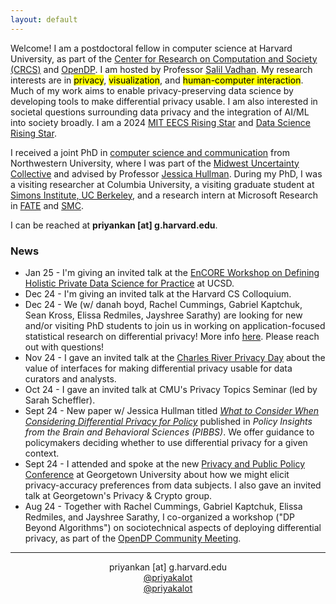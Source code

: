 ```yaml
---
layout: default
---
```

Welcome! I am a postdoctoral fellow in computer science at Harvard University, as part of the <a href="https://crcs.seas.harvard.edu/" target="_blank">Center for Research on Computation and Society (CRCS)</a> and <a href="https://opendp.org/" target="_blank">OpenDP</a>. I am hosted by Professor <a href="https://salil.seas.harvard.edu/" target="_blank">Salil Vadhan</a>. My research interests are in <mark>privacy</mark>, <mark>visualization</mark>, and <mark>human-computer interaction</mark>. Much of my work aims to enable privacy-preserving data science by developing tools to make differential privacy usable. I am also interested in societal questions surrounding data privacy and the integration of AI/ML into society broadly. I am a 2024 <a href="https://risingstars-eecs.mit.edu/" target="_blank">MIT EECS Rising Star</a> and <a href="https://datascience.ucsd.edu/rising-stars-in-data-science/" target="_blank">Data Science Rising Star</a>. 

I received a joint PhD in <a href="https://tsb.northwestern.edu/" target="_blank">computer science and communication</a> from Northwestern University, where I was part of the <a href="https://mucollective.northwestern.edu/" target="_blank">Midwest Uncertainty Collective</a> and advised by Professor <a href="http://users.eecs.northwestern.edu/~jhullman/" target="_blank">Jessica Hullman</a>. During my PhD, I was a visiting researcher at Columbia University, a visiting graduate student at <a href="https://simons.berkeley.edu/programs/datadriven2022" target="_blank">Simons Institute, UC Berkeley</a>, and a research intern at Microsoft Research in <a href="https://www.microsoft.com/en-us/research/theme/fate/" target="_blank">FATE</a> and <a href="https://socialmediacollective.org/" target="_blank">SMC</a>.

I can be reached at **priyankan [at] g.harvard.edu**.

### News
* Jan 25 - I'm giving an invited talk at the <a href="https://encore.ucsd.edu/privacy-workshop/" target="_blank">EnCORE Workshop on Defining Holistic Private Data Science for Practice</a> at UCSD.
* Dec 24 - I'm giving an invited talk at the Harvard CS Colloquium.
* Dec 24 - We (w/ danah boyd, Rachel Cummings, Gabriel Kaptchuk, Sean Kross, Elissa Redmiles, Jayshree Sarathy) are looking for new and/or visiting PhD students to join us in working on application-focused statistical research on differential privacy! More info <a href="https://bit.ly/participatoryDPStudent24" target="_blank">here</a>. Please reach out with questions!
* Nov 24 - I gave an invited talk at the <a href="https://bostondataprivacy.github.io/privacy-day.html" target="_blank">Charles River Privacy Day</a> about the value of interfaces for making differential privacy usable for data curators and analysts.
* Oct 24 - I gave an invited talk at CMU's Privacy Topics Seminar (led by Sarah Scheffler).
* Sept 24 - New paper w/ Jessica Hullman titled <a href="https://arxiv.org/abs/2409.11680" target="_blank">_What to Consider When Considering Differential Privacy for Policy_</a> published in _Policy Insights from the Brain and Behavioral Sciences (PIBBS)_. We offer guidance to policymakers deciding whether to use differential privacy for a given context.
* Sept 24 - I attended and spoke at the new <a href="https://privacypublicpolicy-conference.github.io/website/" target="_blank">Privacy and Public Policy Conference</a> at Georgetown University about how we might elicit privacy-accuracy preferences from data subjects. I also gave an invited talk at Georgetown's Privacy & Crypto group.
* Aug 24 - Together with Rachel Cummings, Gabriel Kaptchuk, Elissa Redmiles, and Jayshree Sarathy, I co-organized a workshop ("DP Beyond Algorithms") on sociotechnical aspects of deploying differential privacy, as part of the <a href="https://www.iq.harvard.edu/news/2024-opendp-community-meeting-recap-and-survey" target="_blank">OpenDP Community Meeting</a>.


<hr>
<p align="center"><i class="fas fa-envelope"></i> priyankan [at] g.harvard.edu <br/>
<i class="fab fa-mastodon"></i> <a href="https://hci.social/@priyakalot" target="_blank">@priyakalot</a> <br/>
<i class="fab fa-twitter"></i> <a href="https://twitter.com/priyakalot" target="_blank">@priyakalot</a></p>

<!-- <img class="profile-custom" src="profile.jpeg"> -->
